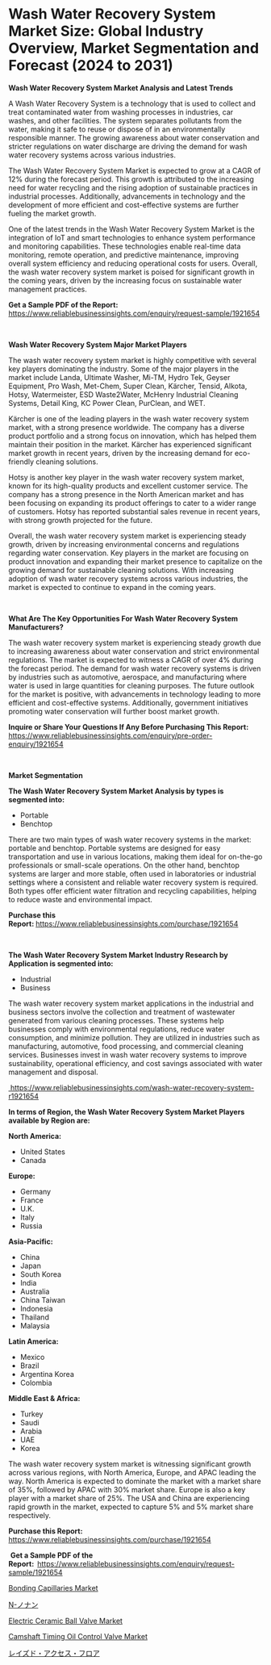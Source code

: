 <p><h1>Wash Water Recovery System Market Size: Global Industry Overview, Market Segmentation and Forecast (2024 to 2031)</h1></p><p><strong>Wash Water Recovery System Market Analysis and Latest Trends</strong></p>
<p><p>A Wash Water Recovery System is a technology that is used to collect and treat contaminated water from washing processes in industries, car washes, and other facilities. The system separates pollutants from the water, making it safe to reuse or dispose of in an environmentally responsible manner. The growing awareness about water conservation and stricter regulations on water discharge are driving the demand for wash water recovery systems across various industries.</p><p>The Wash Water Recovery System Market is expected to grow at a CAGR of 12% during the forecast period. This growth is attributed to the increasing need for water recycling and the rising adoption of sustainable practices in industrial processes. Additionally, advancements in technology and the development of more efficient and cost-effective systems are further fueling the market growth.</p><p>One of the latest trends in the Wash Water Recovery System Market is the integration of IoT and smart technologies to enhance system performance and monitoring capabilities. These technologies enable real-time data monitoring, remote operation, and predictive maintenance, improving overall system efficiency and reducing operational costs for users. Overall, the wash water recovery system market is poised for significant growth in the coming years, driven by the increasing focus on sustainable water management practices.</p></p>
<p><strong>Get a Sample PDF of the Report:&nbsp;</strong> <a href="https://www.reliablebusinessinsights.com/enquiry/request-sample/1921654">https://www.reliablebusinessinsights.com/enquiry/request-sample/1921654</a></p>
<p>&nbsp;</p>
<p><strong>Wash Water Recovery System Major Market Players</strong></p>
<p><p>The wash water recovery system market is highly competitive with several key players dominating the industry. Some of the major players in the market include Landa, Ultimate Washer, Mi-TM, Hydro Tek, Geyser Equipment, Pro Wash, Met-Chem, Super Clean, Kärcher, Tensid, Alkota, Hotsy, Watermeister, ESD Waste2Water, McHenry Industrial Cleaning Systems, Detail King, KC Power Clean, PurClean, and WET.</p><p>Kärcher is one of the leading players in the wash water recovery system market, with a strong presence worldwide. The company has a diverse product portfolio and a strong focus on innovation, which has helped them maintain their position in the market. Kärcher has experienced significant market growth in recent years, driven by the increasing demand for eco-friendly cleaning solutions.</p><p>Hotsy is another key player in the wash water recovery system market, known for its high-quality products and excellent customer service. The company has a strong presence in the North American market and has been focusing on expanding its product offerings to cater to a wider range of customers. Hotsy has reported substantial sales revenue in recent years, with strong growth projected for the future.</p><p>Overall, the wash water recovery system market is experiencing steady growth, driven by increasing environmental concerns and regulations regarding water conservation. Key players in the market are focusing on product innovation and expanding their market presence to capitalize on the growing demand for sustainable cleaning solutions. With increasing adoption of wash water recovery systems across various industries, the market is expected to continue to expand in the coming years.</p></p>
<p>&nbsp;</p>
<p><strong>What Are The Key Opportunities For Wash Water Recovery System Manufacturers?</strong></p>
<p><p>The wash water recovery system market is experiencing steady growth due to increasing awareness about water conservation and strict environmental regulations. The market is expected to witness a CAGR of over 4% during the forecast period. The demand for wash water recovery systems is driven by industries such as automotive, aerospace, and manufacturing where water is used in large quantities for cleaning purposes. The future outlook for the market is positive, with advancements in technology leading to more efficient and cost-effective systems. Additionally, government initiatives promoting water conservation will further boost market growth.</p></p>
<p><strong>Inquire or Share Your Questions If Any Before Purchasing This Report:</strong> <a href="https://www.reliablebusinessinsights.com/enquiry/pre-order-enquiry/1921654">https://www.reliablebusinessinsights.com/enquiry/pre-order-enquiry/1921654</a></p>
<p>&nbsp;</p>
<p><strong>Market Segmentation</strong></p>
<p><strong>The Wash Water Recovery System Market Analysis by types is segmented into:</strong></p>
<p><ul><li>Portable</li><li>Benchtop</li></ul></p>
<p><p>There are two main types of wash water recovery systems in the market: portable and benchtop. Portable systems are designed for easy transportation and use in various locations, making them ideal for on-the-go professionals or small-scale operations. On the other hand, benchtop systems are larger and more stable, often used in laboratories or industrial settings where a consistent and reliable water recovery system is required. Both types offer efficient water filtration and recycling capabilities, helping to reduce waste and environmental impact.</p></p>
<p><strong>Purchase this Report:&nbsp;</strong><a href="https://www.reliablebusinessinsights.com/purchase/1921654">https://www.reliablebusinessinsights.com/purchase/1921654</a></p>
<p>&nbsp;</p>
<p><strong>The Wash Water Recovery System Market Industry Research by Application is segmented into:</strong></p>
<p><ul><li>Industrial</li><li>Business</li></ul></p>
<p><p>The wash water recovery system market applications in the industrial and business sectors involve the collection and treatment of wastewater generated from various cleaning processes. These systems help businesses comply with environmental regulations, reduce water consumption, and minimize pollution. They are utilized in industries such as manufacturing, automotive, food processing, and commercial cleaning services. Businesses invest in wash water recovery systems to improve sustainability, operational efficiency, and cost savings associated with water management and disposal.</p></p>
<p><a href="https://www.reliablebusinessinsights.com/wash-water-recovery-system-r1921654">&nbsp;https://www.reliablebusinessinsights.com/wash-water-recovery-system-r1921654</a></p>
<p><strong>In terms of Region, the Wash Water Recovery System Market Players available by Region are:</strong></p>
<p>
    <p> <strong> North America: </strong>
        <ul>
            <li>United States</li>
            <li>Canada</li>
        </ul>
        </p> 
    <p> <strong> Europe: </strong>
        <ul>
            <li>Germany</li>
            <li>France</li>
            <li>U.K.</li>
            <li>Italy</li>
            <li>Russia</li>
        </ul>
        </p> 
    <p> <strong> Asia-Pacific: </strong>
        <ul>
            <li>China</li>
            <li>Japan</li>
            <li>South Korea</li>
            <li>India</li>
            <li>Australia</li>
            <li>China Taiwan</li>
            <li>Indonesia</li>
            <li>Thailand</li>
            <li>Malaysia</li>
        </ul>
        </p> 
    <p> <strong> Latin America: </strong>
        <ul>
            <li>Mexico</li>
            <li>Brazil</li>
            <li>Argentina Korea</li>
            <li>Colombia</li>
        </ul>
        </p> 
    <p> <strong> Middle East & Africa: </strong>
        <ul>
            <li>Turkey</li>
            <li>Saudi</li>
            <li>Arabia</li>
            <li>UAE</li>
            <li>Korea</li>
        </ul>
    </p>
    </p>
<p><p>The wash water recovery system market is witnessing significant growth across various regions, with North America, Europe, and APAC leading the way. North America is expected to dominate the market with a market share of 35%, followed by APAC with 30% market share. Europe is also a key player with a market share of 25%. The USA and China are experiencing rapid growth in the market, expected to capture 5% and 5% market share respectively.</p></p>
<p><strong>Purchase this Report: </strong><a href="https://www.reliablebusinessinsights.com/purchase/1921654">https://www.reliablebusinessinsights.com/purchase/1921654</a></p>
<p>&nbsp;<strong>Get a Sample PDF of the Report:&nbsp;&nbsp;</strong><a href="https://www.reliablebusinessinsights.com/enquiry/request-sample/1921654">https://www.reliablebusinessinsights.com/enquiry/request-sample/1921654</a></p>
<p><strong></strong></p>
<p><p><a href="https://github.com/irjbaube82/Market-Research-Report-List-1/blob/main/bonding-capillaries-market.md">Bonding Capillaries Market</a></p><p><a href="https://github.com/hardee896/Market-Research-Report-List-2/blob/main/3231218157935.md">N-ノナン</a></p><p><a href="https://www.linkedin.com/pulse/global-electric-ceramic-ball-valve-market-sector-types-applications-f1hsf?trackingId=dlooyUCMXI73iSYY4d2JBQ%3D%3D">Electric Ceramic Ball Valve Market</a></p><p><a href="https://github.com/abdillahsp58/Market-Research-Report-List-1/blob/main/camshaft-timing-oil-control-valve-market.md">Camshaft Timing Oil Control Valve Market</a></p><p><a href="https://github.com/Andrewones2023/Market-Research-Report-List-1/blob/main/7746207157936.md">レイズド・アクセス・フロア</a></p></p>